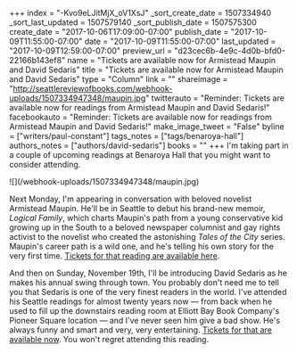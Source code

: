+++
index = "-Kvo9eLJitMjX_oV1XsJ"
_sort_create_date = 1507334940
_sort_last_updated = 1507579140
_sort_publish_date = 1507575300
create_date = "2017-10-06T17:09:00-07:00"
publish_date = "2017-10-09T11:55:00-07:00"
date = "2017-10-09T11:55:00-07:00"
last_updated = "2017-10-09T12:59:00-07:00"
preview_url = "d23cec6b-4e9c-4d0b-bfd0-22166b143ef8"
name = "Tickets are available now for Armistead Maupin and David Sedaris"
title = "Tickets are available now for Armistead Maupin and David Sedaris"
type = "Column"
link = ""
shareimage = "http://seattlereviewofbooks.com/webhook-uploads/1507334947348/maupin.jpg"
twitterauto = "Reminder: Tickets are available now for readings from Armistead Maupin and David Sedaris!"
facebookauto = "Reminder: Tickets are available now for readings from Armistead Maupin and David Sedaris!"
make_image_tweet = "False"
byline = ["writers/paul-constant"]
tags_notes = ["tags/benaroya-hall"]
authors_notes = ["authors/david-sedaris"]
books = ""
+++
I'm taking part in a couple of upcoming readings at Benaroya Hall that you might want to consider attending. 

<p class="image">![](/webhook-uploads/1507334947348/maupin.jpg)</p>

Next Monday, I'm appearing in conversation with beloved novelist Armistead Maupin. He'll be in Seattle to debut his brand-new memoir, *Logical Family*, which charts Maupin's path from a young conservative kid growing up in the South to a beloved newspaper columnist and gay rights activist to the novelist who created the astonishing *Tales of the City* series. Maupin's career path is a wild one, and he's telling his own story for the very first time. [Tickets for that reading are available here](https://cart.seattlesymphony.org/single/SYOS.aspx?p=19556).

And then on Sunday, November 19th, I'll be introducing David Sedaris as he makes his annual swing through town. You probably don't need me to tell you that Sedaris is one of the very finest readers in the world. I've attended his Seattle readings for almost twenty years now — from back when he used to fill up the downstairs reading room at Elliott Bay Book Company's Pioneer Square location — and I've never seen him give a bad show. He's always funny and smart and very, very entertaining. [Tickets for that are available now](https://cart.seattlesymphony.org/single/SYOS.aspx?p=19548). You won't regret attending this reading.
